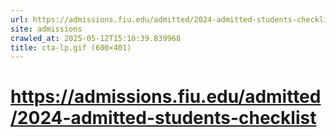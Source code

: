 ```yaml
---
url: https://admissions.fiu.edu/admitted/2024-admitted-students-checklist
site: admissions
crawled_at: 2025-05-12T15:10:39.839968
title: cta-lp.gif (600×401)
---
```


# https://admissions.fiu.edu/admitted/2024-admitted-students-checklist



